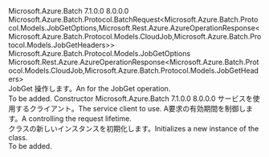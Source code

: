 <Type Name="JobGetBatchRequest" FullName="Microsoft.Azure.Batch.Protocol.BatchRequests.JobGetBatchRequest">
  <TypeSignature Language="C#" Value="public class JobGetBatchRequest : Microsoft.Azure.Batch.Protocol.BatchRequest&lt;Microsoft.Azure.Batch.Protocol.Models.JobGetOptions,Microsoft.Rest.Azure.AzureOperationResponse&lt;Microsoft.Azure.Batch.Protocol.Models.CloudJob,Microsoft.Azure.Batch.Protocol.Models.JobGetHeaders&gt;&gt;" />
  <TypeSignature Language="ILAsm" Value=".class public auto ansi beforefieldinit JobGetBatchRequest extends Microsoft.Azure.Batch.Protocol.BatchRequest`2&lt;class Microsoft.Azure.Batch.Protocol.Models.JobGetOptions, class Microsoft.Rest.Azure.AzureOperationResponse`2&lt;class Microsoft.Azure.Batch.Protocol.Models.CloudJob, class Microsoft.Azure.Batch.Protocol.Models.JobGetHeaders&gt;&gt;" />
  <TypeSignature Language="DocId" Value="T:Microsoft.Azure.Batch.Protocol.BatchRequests.JobGetBatchRequest" />
  <TypeSignature Language="VB.NET" Value="Public Class JobGetBatchRequest&#xA;Inherits BatchRequest(Of JobGetOptions, AzureOperationResponse(Of CloudJob, JobGetHeaders))" />
  <TypeSignature Language="F#" Value="type JobGetBatchRequest = class&#xA;    inherit BatchRequest&lt;JobGetOptions, AzureOperationResponse&lt;CloudJob, JobGetHeaders&gt;&gt;" />
  <AssemblyInfo>
    <AssemblyName>Microsoft.Azure.Batch</AssemblyName>
    <AssemblyVersion>7.1.0.0</AssemblyVersion>
    <AssemblyVersion>8.0.0.0</AssemblyVersion>
  </AssemblyInfo>
  <Base>
    <BaseTypeName>Microsoft.Azure.Batch.Protocol.BatchRequest&lt;Microsoft.Azure.Batch.Protocol.Models.JobGetOptions,Microsoft.Rest.Azure.AzureOperationResponse&lt;Microsoft.Azure.Batch.Protocol.Models.CloudJob,Microsoft.Azure.Batch.Protocol.Models.JobGetHeaders&gt;&gt;</BaseTypeName>
    <BaseTypeArguments>
      <BaseTypeArgument TypeParamName="TOptions">Microsoft.Azure.Batch.Protocol.Models.JobGetOptions</BaseTypeArgument>
      <BaseTypeArgument TypeParamName="TResponse">Microsoft.Rest.Azure.AzureOperationResponse&lt;Microsoft.Azure.Batch.Protocol.Models.CloudJob,Microsoft.Azure.Batch.Protocol.Models.JobGetHeaders&gt;</BaseTypeArgument>
    </BaseTypeArguments>
  </Base>
  <Interfaces />
  <Docs>
    <summary>
            <span data-ttu-id="2eb25-101"><see cref="T:Microsoft.Azure.Batch.Protocol.IBatchRequest" /> JobGet 操作します。</span><span class="sxs-lookup"><span data-stu-id="2eb25-101">An <see cref="T:Microsoft.Azure.Batch.Protocol.IBatchRequest" /> for the JobGet operation.</span></span>
            </summary>
    <remarks>To be added.</remarks>
  </Docs>
  <Members>
    <Member MemberName=".ctor">
      <MemberSignature Language="C#" Value="public JobGetBatchRequest (Microsoft.Azure.Batch.Protocol.BatchServiceClient serviceClient, System.Threading.CancellationToken cancellationToken);" />
      <MemberSignature Language="ILAsm" Value=".method public hidebysig specialname rtspecialname instance void .ctor(class Microsoft.Azure.Batch.Protocol.BatchServiceClient serviceClient, valuetype System.Threading.CancellationToken cancellationToken) cil managed" />
      <MemberSignature Language="DocId" Value="M:Microsoft.Azure.Batch.Protocol.BatchRequests.JobGetBatchRequest.#ctor(Microsoft.Azure.Batch.Protocol.BatchServiceClient,System.Threading.CancellationToken)" />
      <MemberSignature Language="F#" Value="new Microsoft.Azure.Batch.Protocol.BatchRequests.JobGetBatchRequest : Microsoft.Azure.Batch.Protocol.BatchServiceClient * System.Threading.CancellationToken -&gt; Microsoft.Azure.Batch.Protocol.BatchRequests.JobGetBatchRequest" Usage="new Microsoft.Azure.Batch.Protocol.BatchRequests.JobGetBatchRequest (serviceClient, cancellationToken)" />
      <MemberType>Constructor</MemberType>
      <AssemblyInfo>
        <AssemblyName>Microsoft.Azure.Batch</AssemblyName>
        <AssemblyVersion>7.1.0.0</AssemblyVersion>
        <AssemblyVersion>8.0.0.0</AssemblyVersion>
      </AssemblyInfo>
      <Parameters>
        <Parameter Name="serviceClient" Type="Microsoft.Azure.Batch.Protocol.BatchServiceClient" />
        <Parameter Name="cancellationToken" Type="System.Threading.CancellationToken" />
      </Parameters>
      <Docs>
        <param name="serviceClient"><span data-ttu-id="2eb25-102">サービスを使用するクライアント。</span><span class="sxs-lookup"><span data-stu-id="2eb25-102">The service client to use.</span></span></param>
        <param name="cancellationToken"><span data-ttu-id="2eb25-103">A<see cref="T:System.Threading.CancellationToken" />要求の有効期間を制御します。</span><span class="sxs-lookup"><span data-stu-id="2eb25-103">A <see cref="T:System.Threading.CancellationToken" /> controlling the request lifetime.</span></span></param>
        <summary>
            <span data-ttu-id="2eb25-104"><see cref="T:Microsoft.Azure.Batch.Protocol.BatchRequests.JobGetBatchRequest" /> クラスの新しいインスタンスを初期化します。</span><span class="sxs-lookup"><span data-stu-id="2eb25-104">Initializes a new instance of the <see cref="T:Microsoft.Azure.Batch.Protocol.BatchRequests.JobGetBatchRequest" /> class.</span></span>
            </summary>
        <remarks>To be added.</remarks>
      </Docs>
    </Member>
  </Members>
</Type>